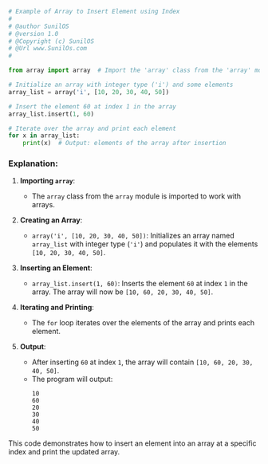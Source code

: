 

```python
# Example of Array to Insert Element using Index
# 
# @author SunilOS  
# @version 1.0
# @Copyright (c) SunilOS  
# @Url www.SunilOs.com
#

from array import array  # Import the 'array' class from the 'array' module

# Initialize an array with integer type ('i') and some elements
array_list = array('i', [10, 20, 30, 40, 50])

# Insert the element 60 at index 1 in the array
array_list.insert(1, 60)

# Iterate over the array and print each element
for x in array_list:
    print(x)  # Output: elements of the array after insertion
```

### Explanation:

1. **Importing `array`**:
   - The `array` class from the `array` module is imported to work with arrays.

2. **Creating an Array**:
   - `array('i', [10, 20, 30, 40, 50])`: Initializes an array named `array_list` with integer type (`'i'`) and populates it with the elements `[10, 20, 30, 40, 50]`.

3. **Inserting an Element**:
   - `array_list.insert(1, 60)`: Inserts the element `60` at index `1` in the array. The array will now be `[10, 60, 20, 30, 40, 50]`.

4. **Iterating and Printing**:
   - The `for` loop iterates over the elements of the array and prints each element.

5. **Output**:
   - After inserting `60` at index `1`, the array will contain `[10, 60, 20, 30, 40, 50]`.
   - The program will output:
     ```
     10
     60
     20
     30
     40
     50
     ```

This code demonstrates how to insert an element into an array at a specific index and print the updated array.
